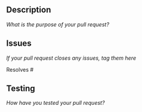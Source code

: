 ## Description
*What is the purpose of your pull request?*



## Issues
*If your pull request closes any issues, tag them here*

Resolves #

## Testing
*How have you tested your pull request?*
